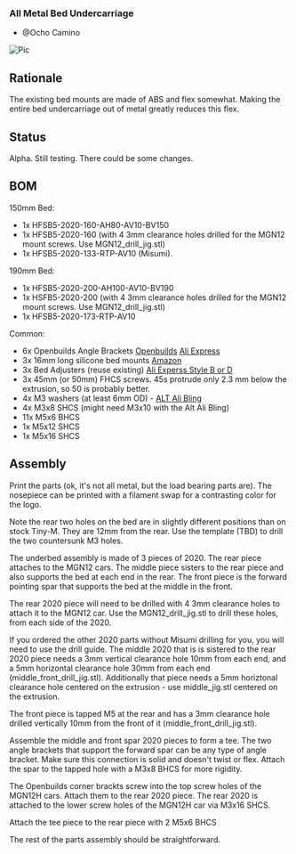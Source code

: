 ### All Metal Bed Undercarriage

- @Ocho Camino

![Pic](https://github.com/gsl12/Tiny-M/blob/master/usermods/all_metal_bed_undercarriage/images/150.png)

## Rationale
The existing bed mounts are made of ABS and flex somewhat.   Making the entire bed undercarriage out of metal greatly reduces this flex.

## Status

  Alpha.  Still testing.  There could be some changes.
  
## BOM

150mm Bed:
- 1x HFSB5-2020-160-AH80-AV10-BV150
- 1x HFSB5-2020-160 (with 4 3mm clearance holes drilled for the MGN12 mount screws. Use MGN12_drill_jig.stl)
- 1x HFSB5-2020-133-RTP-AV10 (Misumi). 

190mm Bed:
- 1x HFSB5-2020-200-AH100-AV10-BV190 
- 1x HSFB5-2020-200 (with 4 3mm clearance holes drilled for the MGN12 mount screws.  Use MGN12_drill_jig.stl)
- 1x HFSB5-2020-173-RTP-AV10

Common:
- 6x Openbuilds Angle Brackets [Openbuilds](https://openbuildspartstore.com/black-angle-corner-connector/) [Ali Express](https://www.aliexpress.com/item/32899575950.html)
- 3x 16mm long silicone bed mounts [Amazon](https://smile.amazon.com/dp/B07RZKF8MB?psc=1&ref=ppx_yo2_dt_b_product_details)
- 3x Bed Adjusters (reuse existing) [Ali Experss Style B or D](https://www.aliexpress.com/item/4000421280308.html)
- 3x 45mm (or 50mm) FHCS screws.  45s protrude only 2.3 mm below the extrusion, so 50 is probably better.
- 4x M3 washers (at least 6mm OD) - [ALT Ali Bling](https://www.aliexpress.com/item/32968161596.html)
- 4x M3x8 SHCS (might need M3x10 with the Alt Ali Bling)
- 11x M5x6 BHCS
- 1x M5x12 SHCS
- 1x M5x16 SHCS

## Assembly

Print the parts (ok, it's not all metal, but the load bearing parts are). The nosepiece can be printed with a filament swap for a contrasting color for the logo.  

Note the rear two holes on the bed are in slightly different positions than on stock Tiny-M.  They are 12mm from the rear.
Use the template (TBD) to drill the two countersunk M3 holes.   

The underbed assembly is made of 3 pieces of 2020.  The rear piece attaches to the MGN12 cars.  The middle piece sisters to the rear piece and also supports the bed at each end in the rear.  The front piece is the forward pointing spar that supports the bed at the middle in the front.

The rear 2020 piece will need to be drilled with 4 3mm clearance holes to attach it to the MGN12 car.  Use the MGN12_drill_jig.stl to drill these holes, from each side of the 2020.

If you ordered the other 2020 parts without Misumi drilling for you, you will need to use the drill guide. The middle 2020 that is is sistered to the rear 2020 piece needs a 3mm vertical clearance hole 10mm from each end, and a 5mm horizontal clearance hole 30mm from each end (middle_front_drill_jig.stl).   Additionally that piece needs a 5mm horiztonal clearance hole centered on the extrusion - use middle_jig.stl centered on the extrusion.

The front piece is tapped M5 at the rear and has a 3mm clearance hole drilled vertically 10mm from the front of it (middle_front_drill_jig.stl).

Assemble the middle and front spar 2020 pieces to form a tee.   The two angle brackets that support the forward spar can be any type of angle bracket. Make sure this connection is solid and doesn't twist or flex.   Attach the spar to the tapped hole with a M3x8 BHCS for more rigidity. 

The Openbuilds corner brackts screw into the top screw holes of the MGN12H cars. Attach them to the rear 2020 piece.  The rear 2020 is attached to the lower screw holes of the MGN12H car via M3x16 SHCS.

Attach the tee piece to the rear piece with 2 M5x6 BHCS

The rest of the parts assembly should be straightforward.
